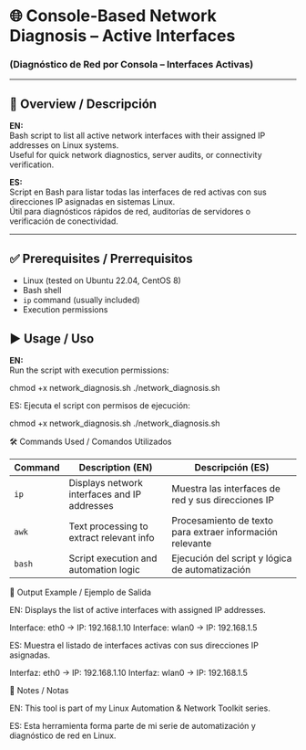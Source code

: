 # 🌐 Console-Based Network Diagnosis – Active Interfaces  
### (Diagnóstico de Red por Consola – Interfaces Activas)

---

## 🧩 Overview / Descripción  
**EN:**  
Bash script to list all active network interfaces with their assigned IP addresses on Linux systems.  
Useful for quick network diagnostics, server audits, or connectivity verification.  

**ES:**  
Script en Bash para listar todas las interfaces de red activas con sus direcciones IP asignadas en sistemas Linux.  
Útil para diagnósticos rápidos de red, auditorías de servidores o verificación de conectividad.

---
## ✅ Prerequisites / Prerrequisitos  

- Linux (tested on Ubuntu 22.04, CentOS 8)  
- Bash shell  
- `ip` command (usually included)  
- Execution permissions

## ▶️ Usage / Uso  
**EN:**  
Run the script with execution permissions:  

chmod +x network_diagnosis.sh
./network_diagnosis.sh

ES:
Ejecuta el script con permisos de ejecución:

chmod +x network_diagnosis.sh
./network_diagnosis.sh



🛠️ Commands Used / Comandos Utilizados

| Command | Description (EN)                             | Descripción (ES)                                          |
| ------- | -------------------------------------------- | --------------------------------------------------------- |
| `ip`    | Displays network interfaces and IP addresses | Muestra las interfaces de red y sus direcciones IP        |
| `awk`   | Text processing to extract relevant info     | Procesamiento de texto para extraer información relevante |
| `bash`  | Script execution and automation logic        | Ejecución del script y lógica de automatización           |

📂 Output Example / Ejemplo de Salida

EN:
Displays the list of active interfaces with assigned IP addresses.

Interface: eth0   →  IP: 192.168.1.10
Interface: wlan0  →  IP: 192.168.1.5

ES:
Muestra el listado de interfaces activas con sus direcciones IP asignadas.

Interfaz: eth0   →  IP: 192.168.1.10
Interfaz: wlan0  →  IP: 192.168.1.5

📘 Notes / Notas

EN:
This tool is part of my Linux Automation & Network Toolkit series.

ES:
Esta herramienta forma parte de mi serie de automatización y diagnóstico de red en Linux.

